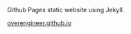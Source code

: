 Github Pages static website using Jekyll.

[overengineer.github.io](https://overengineer.github.io)

